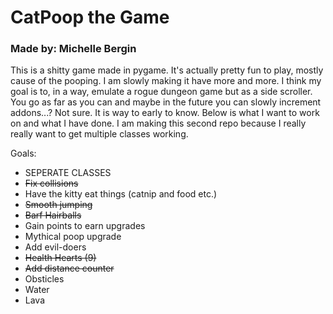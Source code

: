 # CatPoop the Game #
### Made by: Michelle Bergin ###

This is a shitty game made in pygame. It's actually pretty fun to play, mostly cause of the pooping. I am slowly making it have more and more. I think my goal is to, in a way, emulate a rogue dungeon game but as a side scroller. You go as far as you can and maybe in the future you can slowly increment addons...? Not sure. It is way to early to know. Below is what I want to work on and what I have done. I am making this second repo because I really really want to get multiple classes working. 

Goals:

* SEPERATE CLASSES
* ~~Fix collisions~~
* Have the kitty eat things (catnip and food etc.)
* ~~Smooth jumping~~
* ~~Barf Hairballs~~
* Gain points to earn upgrades
* Mythical poop upgrade
* Add evil-doers
* ~~Health Hearts (9)~~
* ~~Add distance counter~~
* Obsticles
* Water
* Lava
